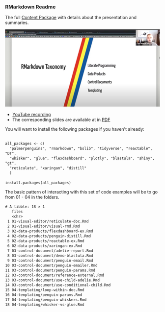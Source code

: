 ### RMarkdown Readme

The full [Content Package](https://docs.google.com/document/d/1VKGs1G9GcQcv4pCYFbK68_LDh72ODiZsIxXLN0z-zD4/) with details about the presentation and summaries.


[![YouTube Video](youtube-screenshot.png)](https://www.youtube.com/watch?v=WkF7nqEYF1E)

* [YouTube recording](https://www.youtube.com/watch?v=WkF7nqEYF1E)
* The corresponding slides are available at in [PDF](rmd-slides.pdf)

You will want to install the following packages if you haven't already:

```{r}

all_packages <- c(
  "palmerpenguins", "rmarkdown", "bslib", "tidyverse", "reactable", "DT",
  "whisker", "glue", "flexdashboard", "plotly", "blastula", "shiny", "gt",
  "reticulate", "xaringan", "distill"
  )

install.packages(all_packages)
```

The basic pattern of interacting with this set of code examples will be to go from 01 - 04 in the folders.



```
# A tibble: 18 × 1
   files                                        
   <chr>                                        
 1 01-visual-editor/reticulate-doc.Rmd          
 2 01-visual-editor/visual-rmd.Rmd              
 3 02-data-products/flexdashboard-ex.Rmd        
 4 02-data-products/penguin-distill.Rmd         
 5 02-data-products/reactable-ex.Rmd            
 6 02-data-products/xaringan-ex.Rmd             
 7 03-control-document/adelie-report.Rmd        
 8 03-control-document/demo-blastula.Rmd        
 9 03-control-document/penguin-email.Rmd        
10 03-control-document/penguin-emailer.Rmd      
11 03-control-document/penguin-params.Rmd       
12 03-control-document/reference-external.Rmd   
13 03-control-document/use-child-adelie.Rmd     
14 03-control-document/use-conditional-child.Rmd
15 04-templating/loop-within-doc.Rmd            
16 04-templating/penguin-params.Rmd             
17 04-templating/penguin-whiskers.Rmd           
18 04-templating/whisker-vs-glue.Rmd   
```
